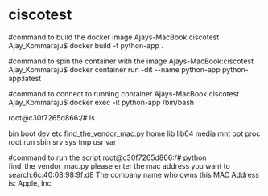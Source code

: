 # ciscotest
#command to build the docker image
Ajays-MacBook:ciscotest Ajay_Kommaraju$ docker build -t python-app .

#command to spin the container with the image
Ajays-MacBook:ciscotest Ajay_Kommaraju$ docker container run -dit --name python-app python-app:latest

#command to connect to running container
Ajays-MacBook:ciscotest Ajay_Kommaraju$ docker exec -it python-app /bin/bash

root@c30f7265d866:/# ls

bin  boot  dev	etc  find_the_vendor_mac.py  home  lib	lib64  media  mnt  opt	proc  root  run  sbin  srv  sys  tmp  usr  var

#command to run the script
root@c30f7265d866:/# python find_the_vendor_mac.py
please enter the mac address you want to search:6c:40:08:98:9f:d8
The company name who owns this MAC Address is: Apple, Inc

